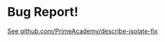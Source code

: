 # Bug Report!

[See github.com/PrimeAcademy/describe-isolate-fix](https://github.com/PrimeAcademy/describe-isolate-fix)
